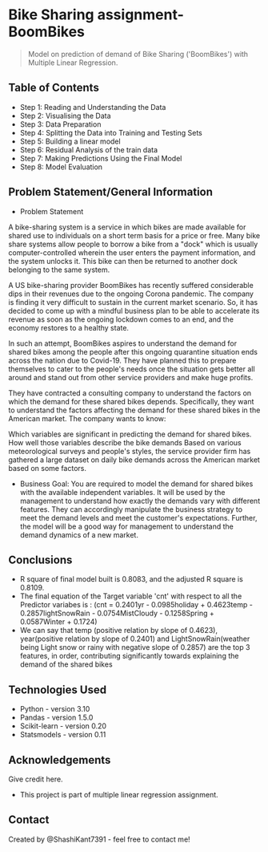 # Bike Sharing assignment- BoomBikes
>Model on prediction of demand of Bike Sharing ('BoomBikes') with Multiple Linear Regression.


## Table of Contents
* Step 1: Reading and Understanding the Data
* Step 2: Visualising the Data
* Step 3: Data Preparation
* Step 4: Splitting the Data into Training and Testing Sets
* Step 5: Building a linear model
* Step 6: Residual Analysis of the train data
* Step 7: Making Predictions Using the Final Model
* Step 8: Model Evaluation

<!-- You can include any other section that is pertinent to your problem -->

## Problem Statement/General Information

- Problem Statement

A bike-sharing system is a service in which bikes are made available for shared use to individuals on a short term basis for a price or free. Many bike share systems allow people to borrow a bike from a "dock" which is usually computer-controlled wherein the user enters the payment information, and the system unlocks it. This bike can then be returned to another dock belonging to the same system.


A US bike-sharing provider BoomBikes has recently suffered considerable dips in their revenues due to the ongoing Corona pandemic. The company is finding it very difficult to sustain in the current market scenario. So, it has decided to come up with a mindful business plan to be able to accelerate its revenue as soon as the ongoing lockdown comes to an end, and the economy restores to a healthy state. 


In such an attempt, BoomBikes aspires to understand the demand for shared bikes among the people after this ongoing quarantine situation ends across the nation due to Covid-19. They have planned this to prepare themselves to cater to the people's needs once the situation gets better all around and stand out from other service providers and make huge profits.


They have contracted a consulting company to understand the factors on which the demand for these shared bikes depends. Specifically, they want to understand the factors affecting the demand for these shared bikes in the American market. The company wants to know:

Which variables are significant in predicting the demand for shared bikes.
How well those variables describe the bike demands
Based on various meteorological surveys and people's styles, the service provider firm has gathered a large dataset on daily bike demands across the American market based on some factors. 


- Business Goal:
You are required to model the demand for shared bikes with the available independent variables. It will be used by the management to understand how exactly the demands vary with different features. They can accordingly manipulate the business strategy to meet the demand levels and meet the customer's expectations. Further, the model will be a good way for management to understand the demand dynamics of a new market. 



<!-- You don't have to answer all the questions - just the ones relevant to your project. -->

## Conclusions
- R square of final model built is 0.8083, and the adjusted R square is 0.8109.
- The final equation of the Target variable 'cnt' with respect to all the Predictor variabes is :
 (cnt = 0.2401yr - 0.0985holiday + 0.4623temp - 0.2857lightSnowRain - 0.0754MistCloudy - 0.1258Spring + 0.0587Winter + 0.1724)
 - We can say that temp (positive relation by slope of 0.4623), year(positive relation by slope of 0.2401) and LightSnowRain(weather being Light snow or rainy with negative slope of 0.2857) are the top 3 features, in order, contributing significantly towards explaining the demand of the shared bikes


<!-- You don't have to answer all the questions - just the ones relevant to your project. -->


## Technologies Used
- Python - version 3.10
- Pandas - version 1.5.0
- Scikit-learn - version 0.20
- Statsmodels - version 0.11

<!-- As the libraries versions keep on changing, it is recommended to mention the version of library used in this project -->

## Acknowledgements
Give credit here.
- This project is part of multiple linear regression assignment.

## Contact
Created by @ShashiKant7391 - feel free to contact me!


<!-- Optional -->
<!-- ## License -->
<!-- This project is open source and available under the [... License](). -->

<!-- You don't have to include all sections - just the one's relevant to your project -->
